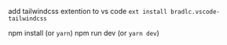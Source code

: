 add tailwindcss extention to vs code
`ext install bradlc.vscode-tailwindcss`

npm install (or `yarn`)
npm run dev (or `yarn dev`)